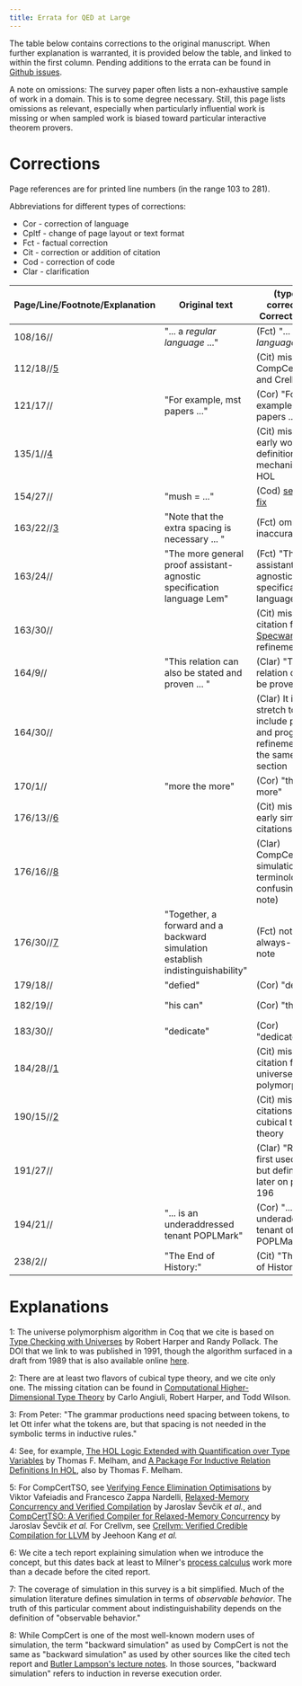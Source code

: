 ```yaml
---
title: Errata for QED at Large
---
```


The table below contains corrections to the original manuscript. When further explanation is warranted,
it is provided below the table, and linked to within the first column. 
Pending additions to the errata can be found in [Github issues](https://github.com/proofengineering/proofengineering.github.io/issues).

A note on omissions: The survey paper often lists a non-exhaustive sample of work in a domain. This is to some degree necessary. 
Still, this page lists omissions as relevant, especially when particularly influential work is missing or when sampled work is biased toward particular interactive theorem provers.

# Corrections

Page references are for printed line numbers (in the range 103 to 281).

Abbreviations for different types of corrections:

- Cor - correction of language
- Cpltf - change of page layout or text format
- Fct - factual correction
- Cit - correction or addition of citation
- Cod - correction of code
- Clar - clarification

| Page/Line/Footnote/Explanation        | Original text           | (type of correction) Corrected text | Acknowledgement | 
| ------------------------- | ----------------------- | ----------------------------------- | --------------- | 
| 108/16//                   | "... a _regular language_ ..." | (Fct) "... a _language_ ..." | Virgil Serbanuta | 
| 112/18//[5](#exp5) | | (Cit) missing CompCertTSO and Crellvm | Peter Sewell |
| 121/17//                   | "For example, mst papers ..."  | (Cor) "For example, most papers ... " | Mukesh Tiwari | 
| 135/1//[4](#exp4) | | (Cit) missing early work on definitional mechanisms in HOL | Peter Sewell|
| 154/27// | "mush = ..." | (Cod) [see code fix](http://github.com/proofengineering/proofengineering.github.io/issues/4) | Joomy Korkut |
| 163/22//[3](#exp3) | "Note that the extra spacing is necessary ... " | (Fct) omit---inaccurate | Peter Sewell |
| 163/24// | "The more general proof assistant-agnostic specification language Lem" | (Fct) "The proof assistant-agnostic specification language Lem" | Peter Sewell |
| 163/30// | | (Cit) missing citation for [Specware](http://www.specware.org/) in refinement | Matthew Wilson |
| 164/9// | "This relation can also be stated and proven ... " | (Clar) "This relation can also be proven ... " | Tej Chajed |
| 164/30// | | (Clar) It is a stretch to include proof and program refinement in the same section | Tej Chajed |
| 170/1// | "more the more" | (Cor) "the more" | Christoph Baumann |
| 176/13//[6](#exp6) | | (Cit) missing early simulation citations | Peter Sewell |
| 176/16//[8](#exp8) | | (Clar) CompCert simulation terminology is confusing (see note) | Tej Chajed |
| 176/30//[7](#exp7) | "Together, a forward and a backward simulation establish indistinguishability" | (Fct) not always---see note | Peter Sewell |
| 179/18// | "defied" | (Cor) "defined" | Anton Trunov |
| 182/19// | "his can" | (Cor) "this can" | Christoph Baumann |
| 183/30// | "dedicate" | (Cor) "dedicated" | Anton Trunov |
| 184/28//[1](#exp1)                   | | (Cit) missing citation for universe polymorphism | Bob Harper |
| 190/15//[2](#exp2)         |  | (Cit) missing citations for cubical type theory |	Bob Harper |
| 191/27// | | (Clar) "REPL" is first used here, but defined later on page 196 | Christoph Baumann |
| 194/21// | "... is an underaddressed tenant POPLMark" | (Cor) "... is an underaddressed tenant of POPLMark" | Christoph Baumann |
| 238/2// | "The End of History:" | (Cit) "The End of History?" | Anton Trunov |

# Explanations

<a name="exp1">1</a>: The universe polymorphism algorithm in Coq that we cite is based on [Type Checking with Universes](https://doi.org/10.1016/0304-3975(90)90108-T) by Robert Harper and Randy Pollack. The DOI that we link to was published in 1991, though the algorithm surfaced in a draft from 1989 that is also available online [here](https://doi.org/10.1007/3-540-50940-2_39).

<a name="exp2">2</a>: There are at least two flavors of cubical type theory, and we cite only one. The missing citation can be found in [Computational Higher-Dimensional Type Theory](https://doi.org/10.1145/3009837.3009861) by Carlo Angiuli, Robert Harper, and Todd Wilson.

<a name="exp3">3</a>: From Peter: "The grammar productions need spacing between tokens, to let Ott infer what the tokens are, but that spacing is not needed in the symbolic terms in inductive rules."

<a name="exp4">4</a>: See, for example, [The HOL Logic Extended with Quantification over Type Variables](https://doi.org/10.1007/BF01383982) by Thomas F. Melham,
and [A Package For Inductive Relation Definitions In HOL](https://doi.org/10.1109/hol.1991.596299), also by Thomas F. Melham.

<a name="exp5">5</a>: For CompCertTSO, see [Verifying Fence Elimination Optimisations](https://doi.org/10.1007/978-3-642-23702-7_14) by Viktor Vafeiadis and Francesco Zappa Nardelli,
[Relaxed-Memory Concurrency and Verified Compilation](https://doi.org/10.1145/1926385.1926393) by Jaroslav Ŝevčik _et al._, 
and [CompCertTSO: A Verified Compiler for Relaxed-Memory Concurrency](https://doi.org/10.1145/2487241.2487248) by Jaroslav Ŝevčik _et al._
For Crellvm, see [Crellvm: Verified Credible Compilation for LLVM](https://doi.org/10.1145/3192366.3192377) by Jeehoon Kang _et al._

<a name="exp6">6</a>: We cite a tech report explaining simulation when we introduce the concept, but this dates back at least to Milner's [process calculus](https://dl.acm.org/citation.cfm?id=539036) work more than a decade before the cited report.

<a name="exp7">7</a>: The coverage of simulation in this survey is a bit simplified. Much of the simulation literature defines simulation in terms of _observable behavior_.
The truth of this particular comment about indistinguishability depends on the definition of "observable behavior."

<a name="exp8">8</a>: While CompCert is one of the most well-known modern uses of simulation, the term "backward simulation" as used by CompCert is not
the same as "backward simulation" as used by other sources like the cited tech report and [Butler Lampson's lecture notes](https://web.mit.edu/6.826/www/notes/HO8.pdf).
In those sources, "backward simulation" refers to induction in reverse execution order.

